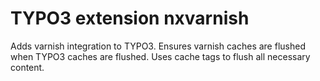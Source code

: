 # TYPO3 extension nxvarnish

Adds varnish integration to TYPO3. Ensures varnish caches are flushed when
TYPO3 caches are flushed. Uses cache tags to flush all necessary content.
